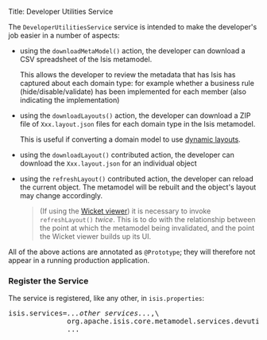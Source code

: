 Title: Developer Utilities Service

The `DeveloperUtilitiesService` service is intended to make the developer's job easier in a number of aspects:

* using the `downloadMetaModel()` action, the developer can download a CSV spreadsheet of the Isis metamodel.
 
    This allows the developer to review the metadata that has Isis has captured about each domain type: for example whether a business rule (hide/disable/validate) has been implemented for each member (also indicating the implementation) 

* using the `downloadLayouts()` action, the developer can download a ZIP file of `Xxx.layout.json` files for each domain type in the Isis metamodel.  
 
    This is useful if converting a domain model to use [dynamic layouts](../../more-advanced-topics/dynamic-layouts.html).

*  using the `downloadLayout()` contributed action, the developer can download the `Xxx.layout.json` for an individual object

*  using the `refreshLayout()` contributed action, the developer can reload the current object.  The metamodel will be rebuilt and the object's layout may change accordingly.
 
    > (If using the [Wicket viewer](../../components/viewers/wicket/about.html)) it is necessary to invoke `refreshLayout()` *twice*.  This is to do with the relationship between the point at which the metamodel being invalidated, and the point the Wicket viewer builds up its UI.
  
All of the above actions are annotated as `@Prototype`; they will therefore not appear in a running production application.

### Register the Service

The service is registered, like any other, in `isis.properties`:

<pre>
isis.services=<i>...other services...</i>,\
              org.apache.isis.core.metamodel.services.devutils.DeveloperUtilitiesServiceDefault,\
              ...
</pre>


